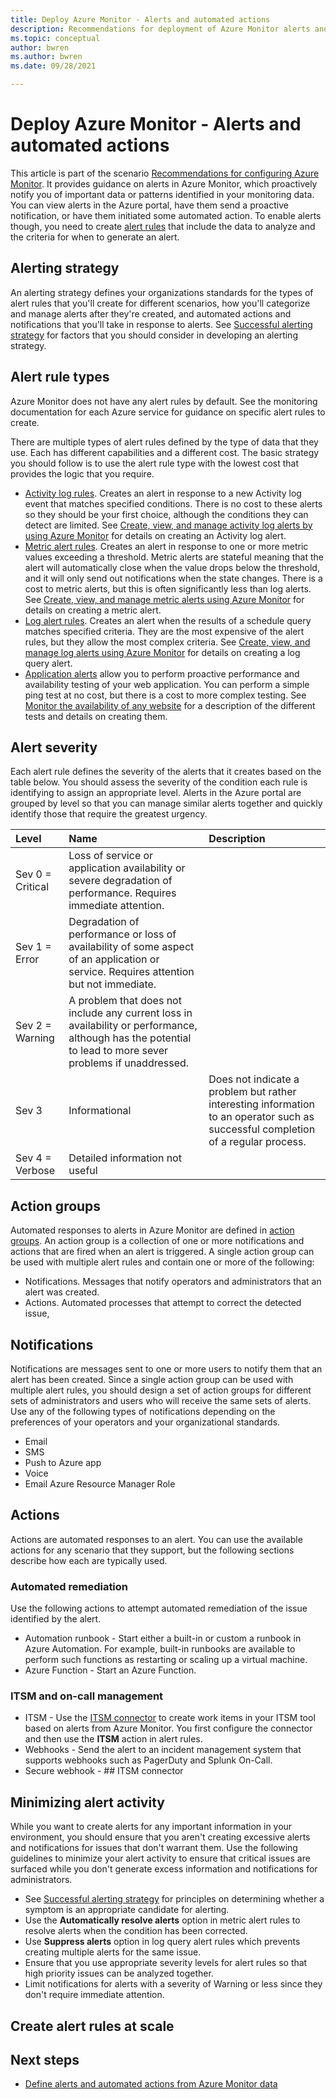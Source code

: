 ```yaml
---
title: Deploy Azure Monitor - Alerts and automated actions
description: Recommendations for deployment of Azure Monitor alerts and automated actions.
ms.topic: conceptual
author: bwren
ms.author: bwren
ms.date: 09/28/2021

---
```


# Deploy Azure Monitor - Alerts and automated actions
This article is part of the scenario [Recommendations for configuring Azure Monitor](deploy.md). It provides guidance on alerts in Azure Monitor, which proactively notify you of important data or patterns identified in your monitoring data. You can view alerts in the Azure portal, have them send a proactive notification, or have them initiated some automated action. To enable alerts though, you need to create [alert rules](alerts/alerts-overview.md) that include the data to analyze and the criteria for when to generate an alert.
## Alerting strategy
An alerting strategy defines your organizations standards for the types of alert rules that you'll create for different scenarios, how you'll categorize and manage alerts after they're created, and automated actions and notifications that you'll take in response to alerts. See [Successful alerting strategy](/azure/cloud-adoption-framework/manage/monitor/alerting#successful-alerting-strategy) for factors that you should consider in developing an alerting strategy.


## Alert rule types
Azure Monitor does not have any alert rules by default. See the monitoring documentation for each Azure service for guidance on specific alert rules to create. 

There are multiple types of alert rules defined by the type of data that they use. Each has different capabilities and a different cost. The basic strategy you should follow is to use the alert rule type with the lowest cost that provides the logic that you require.

- [Activity log rules](alerts/activity-log-alerts.md). Creates an alert in response to a new Activity log event that matches specified conditions. There is no cost to these alerts so they should be your first choice, although the conditions they can detect are limited. See [Create, view, and manage activity log alerts by using Azure Monitor](alerts/alerts-activity-log.md) for details on creating an Activity log alert.
- [Metric alert rules](alerts/alerts-metric-overview.md). Creates an alert in response to one or more metric values exceeding a threshold. Metric alerts are stateful meaning that the alert will automatically close when the value drops below the threshold, and it will only send out notifications when the state changes. There is a cost to metric alerts, but this is often significantly less than log alerts. See [Create, view, and manage metric alerts using Azure Monitor](alerts/alerts-metric.md) for details on creating a metric alert.
- [Log alert rules](alerts/alerts-unified-log.md). Creates an alert when the results of a schedule query matches specified criteria. They are the most expensive of the alert rules, but they allow the most complex criteria. See [Create, view, and manage log alerts using Azure Monitor](alerts/alerts-log.md) for details on creating a log query alert.
- [Application alerts](app/monitor-web-app-availability.md) allow you to perform proactive performance and availability testing of your web application. You can perform a simple ping test at no cost, but there is a cost to more complex testing. See [Monitor the availability of any website](app/monitor-web-app-availability.md) for a description of the different tests and details on creating them.

## Alert severity
Each alert rule defines the severity of the alerts that it creates based on the table below. You should assess the severity of the condition each rule is identifying to assign an appropriate level. Alerts in the Azure portal are grouped by level so that you can manage similar alerts together and quickly identify those that require the greatest urgency.

| Level | Name | Description |
|:---|:---|:---|
| Sev 0 = Critical  | Loss of service or application availability or severe degradation of performance. Requires immediate attention. |
| Sev 1 = Error  | Degradation of performance or loss of availability of some aspect of an application or service. Requires attention but not immediate. |
| Sev 2 = Warning | A problem that does not include any current loss in availability or performance, although has the potential to lead to more sever problems if unaddressed. |
| Sev 3 | Informational | Does not indicate a problem but rather interesting information to an operator such as successful completion of a regular process. |
| Sev 4 = Verbose | Detailed information not useful 

## Action groups
Automated responses to alerts in Azure Monitor are defined in [action groups](alerts/action-groups.md). An action group is a collection of one or more notifications and actions that are fired when an alert is triggered. A single action group can be used with multiple alert rules and contain one or more of the following:

- Notifications. Messages that notify operators and administrators that an alert was created.
- Actions. Automated processes that attempt to correct the detected issue, 
## Notifications
Notifications are messages sent to one or more users to notify them that an alert has been created. Since a single action group can be used with multiple alert rules, you should design a set of action groups for different sets of administrators and users who will receive the same sets of alerts. Use any of the following types of notifications depending on the preferences of your operators and your organizational standards.

- Email
- SMS
- Push to Azure app
- Voice
- Email Azure Resource Manager Role

## Actions
Actions are automated responses to an alert. You can use the available actions for any scenario that they support, but the following sections describe how each are typically used.

### Automated remediation
Use the following actions to attempt automated remediation of the issue identified by the alert. 

- Automation runbook - Start either a built-in or custom a runbook in Azure Automation. For example, built-in runbooks are available to perform such functions as restarting or scaling up a virtual machine.
- Azure Function - Start an Azure Function.


### ITSM and on-call management

- ITSM - Use the [ITSM connector]() to create work items in your ITSM tool based on alerts from Azure Monitor. You first configure the connector and then use the **ITSM** action in alert rules.
- Webhooks - Send the alert to an incident management system that supports webhooks such as PagerDuty and Splunk On-Call.
- Secure webhook - ## ITSM connector


## Minimizing alert activity
While you want to create alerts for any important information in your environment, you should ensure that you aren't creating excessive alerts and notifications for issues that don't warrant them. Use the following guidelines to minimize your alert activity to ensure that critical issues are surfaced while you don't generate excess information and notifications for administrators. 

- See [Successful alerting strategy](/azure/cloud-adoption-framework/manage/monitor/alerting#successful-alerting-strategy) for principles on determining whether a symptom is an appropriate candidate for alerting.
- Use the **Automatically resolve alerts** option in metric alert rules to resolve alerts when the condition has been corrected.
- Use **Suppress alerts** option in log query alert rules which prevents creating multiple alerts for the same issue.
- Ensure that you use appropriate severity levels for alert rules so that high priority issues can be analyzed together.
- Limit notifications for alerts with a severity of Warning or less since they don't require immediate attention.

## Create alert rules at scale


## Next steps

- [Define alerts and automated actions from Azure Monitor data](deploy-alerts.md)